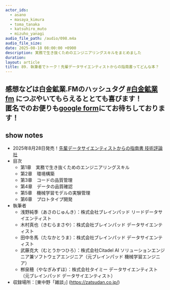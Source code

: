 ```yaml
---
actor_ids:
  - asano
  - masaya_kimura
  - toma_tanaka
  - katsuhiro_muto
  - mizuho_yanagi
audio_file_path: /audio/098.m4a
audio_file_size: 
date: 2025-08-18 08:00:00 +0900
description: 実務で生き抜くためのエンジニアリングスキルをまとめました
duration: 
layout: article
title: 89. 執筆者でトーク！先輩データサイエンティストからの指南書ってどんな本？
---
```

感想などは白金鉱業.FMのハッシュタグ [#白金鉱業fm](https://twitter.com/search?q=%23%E7%99%BD%E9%87%91%E9%89%B1%E6%A5%ADfm&src=typed_query) につぶやいてもらえるととても喜びます！  
匿名でのお便りも[google form](https://forms.gle/pRVNhjrhk8F88T228)にてお待ちしております！  
---

## show notes

- 2025年8月28日発売！[先輩データサイエンティストからの指南書 技術評論社](https://gihyo.jp/book/2025/978-4-297-15100-3)
- 目次
  - 第1章　実務で生き抜くためのエンジニアリングスキル
  - 第2章　環境構築
  - 第3章　コードの品質管理
  - 第4章　データの品質確認
  - 第5章　機械学習モデルの実験管理
  - 第6章　プロトタイプ開発
- 執筆者
  - 浅野純季（あさのじゅんき）：株式会社ブレインパッド リードデータサイエンティスト
  - 木村真也（きむらまさや）：株式会社ブレインパッド データサイエンティスト
  - 田中冬馬（たなかとうま）：株式会社ブレインパッド データサイエンティスト
  - 武藤克大（むとうかつひろ）：株式会社Citadel AI ソリューションエンジニア兼ソフトウェアエンジニア（元ブレインパッド 機械学習エンジニア）
  - 栁泉穂（やなぎみずほ）：株式会社タイミー データサイエンティスト（元ブレインパッド データサイエンティスト）
- 収録場所：[東中野「雑談」] (https://zatsudan.co.jp/)